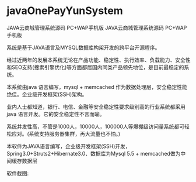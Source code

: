 # javaOnePayYunSystem
JAVA云商城管理系统源码 PC+WAP手机版
JAVA云商城管理系统源码 PC+WAP手机版

系统是基于JAVA语言及MYSQL数据库构架开发的跨平台开源程序。

经过近两年的发展本系统无论在产品功能、稳定性、执行效率、负载能力、安全性和SEO支持(搜索引擎优化)等方面都居国内同类产品领先地位，是目前最稳定的系统。

本系统由java 语言编写，mysql + memcached 作为数据处理层，安全稳定性能绝佳。企业级开发框架(SSH)架构。

业内人士都知道，银行、电信、金融等安全稳定性要求级别高的行业系统都采用java 语言开发。它的安全稳定性不言而喻。

系统并发性高，不管是1000人，10000人，100000人等爆棚级访问量系统都可轻松应对。(系统支持服务器集群，再大流量也不怕。)

本软件为JAVA语言编写，企业级开发框架(SSH)开发，Spring3.0+Struts2+Hibernate3.0、数据库为Mysql 5.5 + memcached做为中间缓存数据层

软件截图:
